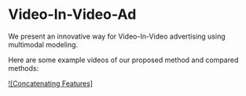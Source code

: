 # Video-In-Video-Ad
We present an innovative way for Video-In-Video advertising using multimodal modeling. 

Here are some example videos of our proposed method and compared methods:

[![Concatenating Features]]({https://github.com/xxbbml/Video-In-Video-Ad/tree/master/example_videos/Concatenating%20Features} "Link Title")
